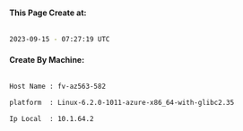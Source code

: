 
   
#### This Page Create at:

```bash

2023-09-15 - 07:27:19 UTC

```

#### Create By Machine:

```bash

Host Name : fv-az563-582

platform  : Linux-6.2.0-1011-azure-x86_64-with-glibc2.35

Ip Local  : 10.1.64.2

```

